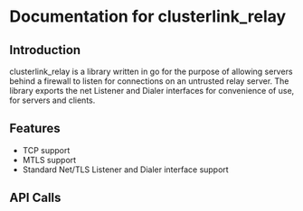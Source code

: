 # Documentation for clusterlink_relay
## Introduction


clusterlink_relay is a library written in go for the purpose of allowing servers behind a firewall to listen for connections on an untrusted relay server. 
The library exports the net Listener and Dialer interfaces for convenience of use, for servers and clients.

## Features
* TCP support
* MTLS support
* Standard Net/TLS Listener and Dialer interface support


## API Calls